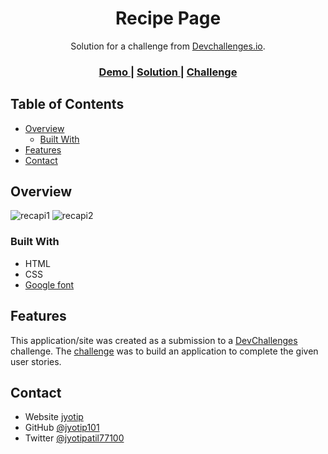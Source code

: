 <!-- Please update value in the {}  -->

<h1 align="center">Recipe Page</h1>

<div align="center">
   Solution for a challenge from  <a href="http://devchallenges.io" target="_blank">Devchallenges.io</a>.
</div>

<div align="center">
  <h3>
    <a href="https://jyotip101.github.io/Recipe-Page/">
      Demo
    </a>
    <span> | </span>
    <a href="https://devchallenges.io/solutions/tiuEGslvgl5eJeXraRDY">
      Solution
    </a>
    <span> | </span>
    <a href="https://devchallenges.io/challenges/OEKdUZ6xs0h99C38XVht">
      Challenge
    </a>
  </h3>
</div>

<!-- TABLE OF CONTENTS -->

## Table of Contents

- [Overview](#overview)
  - [Built With](#built-with)
- [Features](#features)
- [Contact](#contact) 

<!-- OVERVIEW -->

## Overview
  ![recapi1](https://user-images.githubusercontent.com/66724598/141652157-73a1db36-6cbe-4f41-b723-ca973e9648ed.png)
![recapi2](https://user-images.githubusercontent.com/66724598/141652160-189d7856-81af-405a-b108-af2cccae0bb5.png)

  ### Built With
 
- HTML
- CSS
- [Google font](https://fonts.google.com/) 

## Features

This application/site was created as a submission to a [DevChallenges](https://devchallenges.io/challenges) challenge. The [challenge](https://devchallenges.io/challenges/OEKdUZ6xs0h99C38XVht) was to build an application to complete the given user stories.

 
## Contact

- Website [jyotip](https://jyotip.netlify.app/)
- GitHub [@jyotip101](https://github.com/jyotip101/) 
- Twitter [@jyotipatil77100](https://twitter.com/jyotipatil77100/)
